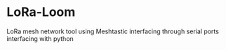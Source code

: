 # LoRa-Loom
LoRa mesh network tool using Meshtastic interfacing through serial ports interfacing with python
